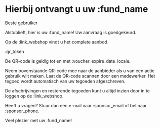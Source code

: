 # Hierbij ontvangt u uw :fund_name

Beste gebruiker

Alstublieft, hier is uw :fund_name! Uw aanvraag is goedgekeurd.
&nbsp;  

Op de :link_webshop vindt u het complete aanbod.
&nbsp;  

:qr_token
&nbsp;  

De QR-code is geldig tot en met :voucher_expire_date_locale.
&nbsp;  

Neem bovenstaande QR-code mee naar de aanbieder als u van een actie gebruik wilt maken.
Laat de QR-code scannen door een medewerker.
Het tegoed wordt automatisch van uw tegoeden afgeschreven.
&nbsp;  

De afschrijvingen en resterende tegoeden kunt u altijd inzien door in te loggen op de :link_webshop.
&nbsp;  

Heeft u vragen? Stuur dan een e-mail naar :sponsor_email of bel naar :sponsor_phone.
&nbsp;

Veel plezier met uw :fund_name!